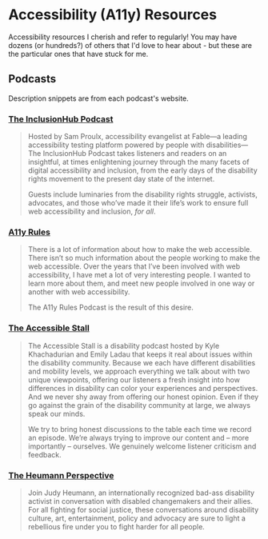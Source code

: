 # Accessibility (A11y) Resources

Accessibility resources I cherish and refer to regularly! You may have dozens (or hundreds?) of others that I'd love to hear about - but these are the particular ones that have stuck for me.

## Podcasts

Description snippets are from each podcast's website.

### [The InclusionHub Podcast](https://www.inclusionhub.com/podcast)

> Hosted by Sam Proulx, accessibility evangelist at Fable—a leading accessibility testing platform powered by people with disabilities—The InclusionHub Podcast takes listeners and readers on an insightful, at times enlightening journey through the many facets of digital accessibility and inclusion, from the early days of the disability rights movement to the present day state of the internet.
> 
> Guests include luminaries from the disability rights struggle, activists, advocates, and those who’ve made it their life’s work to ensure full web accessibility and inclusion, _for all_.

### [A11y Rules](https://a11yrules.com/)

> There is a lot of information about how to make the web accessible. There isn’t so much information about the people working to make the web accessible. Over the years that I’ve been involved with web accessibility, I have met a lot of very interesting people. I wanted to learn more about them, and meet new people involved in one way or another with web accessibility.
> 
> The A11y Rules Podcast is the result of this desire.

### [The Accessible Stall](https://www.theaccessiblestall.com/)

> The Accessible Stall is a disability podcast hosted by Kyle Khachadurian and Emily Ladau that keeps it real about issues within the disability community. Because we each have different disabilities and mobility levels, we approach everything we talk about with two unique viewpoints, offering our listeners a fresh insight into how differences in disability can color your experiences and perspectives. And we never shy away from offering our honest opinion. Even if they go against the grain of the disability community at large, we always speak our minds.
> 
> We try to bring honest discussions to the table each time we record an episode. We’re always trying to improve our content and – more importantly – ourselves. We genuinely welcome listener criticism and feedback.

### [The Heumann Perspective](https://judithheumann.com/heumann-perspective/)

> Join Judy Heumann, an internationally recognized bad-ass disability activist in conversation with disabled changemakers and their allies. For all fighting for social justice, these conversations around disability culture, art, entertainment, policy and advocacy are sure to light a rebellious fire under you to fight harder for all people.


